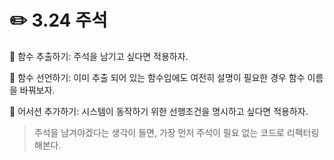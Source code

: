 # ✏️ 3.24 주석

📍 함수 추출하기: 주석을 남기고 싶다면 적용하자.

📍 함수 선언하기: 이미 추출 되어 있는 함수임에도 여전히 설명이 필요한 경우 함수 이름을 바꿔보자.

📍 어서션 추가하기: 시스템이 동작하기 위한 선행조건을 명시하고 싶다면 적용하자.

> 주석을 남겨야겠다는 생각이 들면, 가장 먼저 주석이 필요 없는 코드로 리팩터링 해본다.
